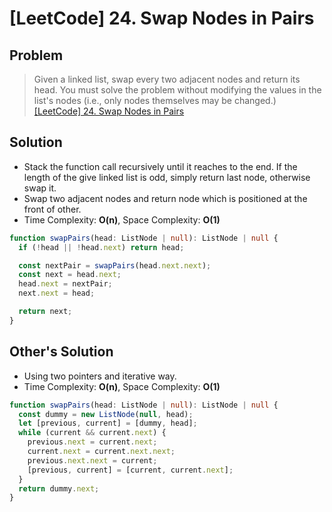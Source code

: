 # [LeetCode] 24. Swap Nodes in Pairs

## Problem

> Given a linked list, swap every two adjacent nodes and return its head. You must solve the problem without modifying the values in the list's nodes (i.e., only nodes themselves may be changed.)
> [[LeetCode] 24. Swap Nodes in Pairs](https://leetcode.com/problems/swap-nodes-in-pairs/description/?envType=study-plan&id=data-structure-ii)

## Solution

- Stack the function call recursively until it reaches to the end. If the length of the give linked list is odd, simply return last node, otherwise swap it.
- Swap two adjacent nodes and return node which is positioned at the front of other.
- Time Complexity: **O(n)**, Space Complexity: **O(1)**

```typescript
function swapPairs(head: ListNode | null): ListNode | null {
  if (!head || !head.next) return head;

  const nextPair = swapPairs(head.next.next);
  const next = head.next;
  head.next = nextPair;
  next.next = head;

  return next;
}
```

## Other's Solution

- Using two pointers and iterative way.
- Time Complexity: **O(n)**, Space Complexity: **O(1)**

```typescript
function swapPairs(head: ListNode | null): ListNode | null {
  const dummy = new ListNode(null, head);
  let [previous, current] = [dummy, head];
  while (current && current.next) {
    previous.next = current.next;
    current.next = current.next.next;
    previous.next.next = current;
    [previous, current] = [current, current.next];
  }
  return dummy.next;
}
```
